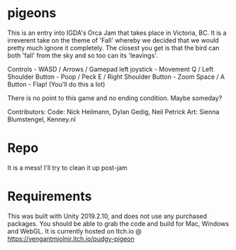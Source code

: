 # pigeons

This is an entry into IGDA's Orca Jam that takes place in Victoria, BC. It is a irreverent take on the theme of 'Fall' whereby we decided that we would pretty much ignore it completely. The closest you get is that the bird can both 'fall' from the sky and so too can its 'leavings'. 

Controls - 
WASD / Arrows / Gamepad left joystick - Movement
Q / Left Shoulder Button - Poop / Peck
E / Right Shoulder Button - Zoom
Space / A Button - Flap! (You'll do this a lot)

There is no point to this game and no ending condition. Maybe someday?

Contributors:
  Code: Nick Heilmann, Dylan Gedig, Neil Petrick
  Art: Sienna Blumstengel, Kenney.nl
  
  # Repo
  It is a mess! I'll try to clean it up post-jam
  
  # Requirements
  This was built with Unity 2019.2.10, and does not use any purchased packages. You should be able to grab the code and build for Mac, Windows and WebGL.
  It is currently hosted on Itch.io @ https://vengantmjolnir.itch.io/pudgy-pigeon
